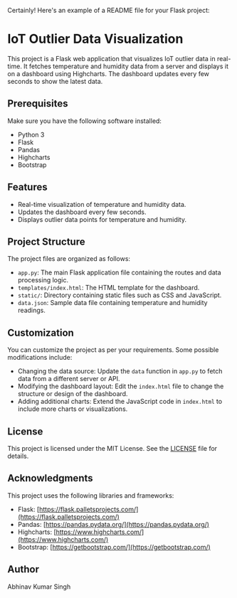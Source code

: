 Certainly! Here's an example of a README file for your Flask project:

# IoT Outlier Data Visualization

This project is a Flask web application that visualizes IoT outlier data in real-time. It fetches temperature and humidity data from a server and displays it on a dashboard using Highcharts. The dashboard updates every few seconds to show the latest data.

## Prerequisites

Make sure you have the following software installed:

- Python 3
- Flask
- Pandas
- Highcharts
- Bootstrap

## Features

- Real-time visualization of temperature and humidity data.
- Updates the dashboard every few seconds.
- Displays outlier data points for temperature and humidity.

## Project Structure

The project files are organized as follows:

- `app.py`: The main Flask application file containing the routes and data processing logic.
- `templates/index.html`: The HTML template for the dashboard.
- `static/`: Directory containing static files such as CSS and JavaScript.
- `data.json`: Sample data file containing temperature and humidity readings.

## Customization

You can customize the project as per your requirements. Some possible modifications include:

- Changing the data source: Update the `data` function in `app.py` to fetch data from a different server or API.
- Modifying the dashboard layout: Edit the `index.html` file to change the structure or design of the dashboard.
- Adding additional charts: Extend the JavaScript code in `index.html` to include more charts or visualizations.

## License

This project is licensed under the MIT License. See the [LICENSE](LICENSE) file for details.

## Acknowledgments

This project uses the following libraries and frameworks:

- Flask: [https://flask.palletsprojects.com/](https://flask.palletsprojects.com/)
- Pandas: [https://pandas.pydata.org/](https://pandas.pydata.org/)
- Highcharts: [https://www.highcharts.com/](https://www.highcharts.com/)
- Bootstrap: [https://getbootstrap.com/](https://getbootstrap.com/)

## Author

Abhinav Kumar Singh


